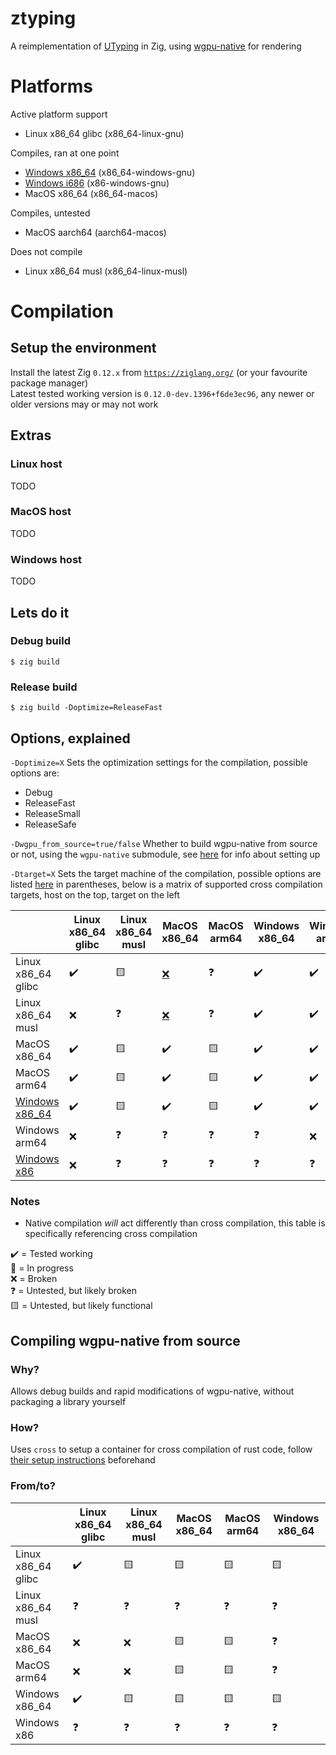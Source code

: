 # ztyping

A reimplementation of [UTyping](https://tosk.jp/utyping/) in Zig, using [wgpu-native](https://github.com/gfx-rs/wgpu-native) for rendering

# Platforms

Active platform support
 - Linux x86_64 glibc (x86_64-linux-gnu)

Compiles, ran at one point
 - [Windows x86_64](https://github.com/Beyley/ztyping/issues/1) (x86_64-windows-gnu)
 - [Windows i686](https://github.com/Beyley/ztyping/issues/1) (x86-windows-gnu)
 - MacOS x86_64 (x86_64-macos)

Compiles, untested
 - MacOS aarch64 (aarch64-macos)

Does not compile
 - Linux x86_64 musl (x86_64-linux-musl)

# Compilation

## Setup the environment
Install the latest Zig `0.12.x` from [`https://ziglang.org/`](https://ziglang.org/) (or your favourite package manager)
<br>
Latest tested working version is `0.12.0-dev.1396+f6de3ec96`, any newer or older versions may or may not work

## Extras

### Linux host
TODO

### MacOS host
TODO

### Windows host
TODO

## Lets do it

### Debug build
`$ zig build`
### Release build
`$ zig build -Doptimize=ReleaseFast`

## Options, explained
`-Doptimize=X`  Sets the optimization settings for the compilation, possible options are:
 - Debug
 - ReleaseFast
 - ReleaseSmall
 - ReleaseSafe

`-Dwgpu_from_source=true/false` Whether to build wgpu-native from source or not, using the `wgpu-native` submodule, see [here](#compiling-wgpu-native-from-source) for info about setting up

`-Dtarget=X`    Sets the target machine of the compilation, possible options are listed [here](#platforms) in parentheses, below is a matrix of supported cross compilation targets, host on the top, target on the left

|     | Linux x86_64 glibc | Linux x86_64 musl | MacOS x86_64 | MacOS arm64 | Windows x86_64 | Windows arm64 |
| --- | --- | --- | --- | --- | --- | --- |
|Linux x86_64 glibc | ✔️ | 🟨 | [❌](https://github.com/Beyley/ztyping/issues/4) | ❓ | ✔️ | ✔️ |
|Linux x86_64 musl | ❌ | ❓ | [❌](https://github.com/Beyley/ztyping/issues/4) | ❓ | ✔️ | ✔️ |
|MacOS x86_64 | ✔️ | 🟨 | ✔️ | 🟨 | ✔️ | ✔️ |
|MacOS arm64 | ✔️ | 🟨 | ✔️ | 🟨 | ✔️ | ✔️ |
|[Windows x86_64](https://github.com/Beyley/ztyping/issues/1)| ✔️ | 🟨 | ✔️ | 🟨 | ✔️ | ✔️ |
|Windows arm64| ❌ | ❓ | ❓ | ❓ | ❓ | ❌ |
|[Windows x86](https://github.com/Beyley/ztyping/issues/1)| ❌ | ❓ | ❓ | ❓ | ❓ | ❓ |

### Notes
 - Native compilation *will* act differently than cross compilation, this table is specifically referencing cross compilation

✔️ = Tested working<br>
🚧 = In progress<br>
❌ = Broken<br>
❓ = Untested, but likely broken<br>
🟨 = Untested, but likely functional<br>

## Compiling wgpu-native from source

### Why?
Allows debug builds and rapid modifications of wgpu-native, without packaging a library yourself

### How?
Uses `cross` to setup a container for cross compilation of rust code, follow [their setup instructions](https://github.com/cross-rs/cross) beforehand

### From/to?

|     | Linux x86_64 glibc | Linux x86_64 musl | MacOS x86_64 | MacOS arm64 | Windows x86_64 |
| --- | --- | --- | --- | --- | --- |
|Linux x86_64 glibc| ✔️ | 🟨 | 🟨 | 🟨 | 🟨 |
|Linux x86_64 musl| ❓ | ❓ | ❓ | ❓ | ❓ |
|MacOS x86_64| ❌ | ❌ | 🟨 | 🟨 | ❓ |
|MacOS arm64| ❌ | ❌ | 🟨 | 🟨 | ❓ |
|Windows x86_64| ✔️ | 🟨 | 🟨 | 🟨 | 🟨 |
|Windows x86| ❓ | ❓ | ❓ | ❓ | ❓ |
